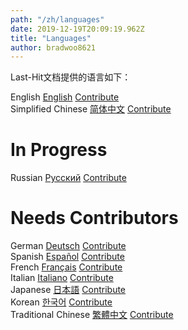 ```yaml
---
path: "/zh/languages"
date: 2019-12-19T20:09:19.962Z
title: "Languages"
author: bradwoo8621
---
```


<p class="sub-title">Last-Hit文档提供的语言如下：</p>

<div class="language-table">
	<div>
		<span>English</span>
		<a href="/">English</a>
		<a href="https://github.com/last-hit-aab/last-hit-pages">Contribute</a>
	</div>
	<div>
		<span>Simplified Chinese</span>
		<a href="/zh">简体中文</a>
		<a href="https://github.com/last-hit-aab/last-hit-pages">Contribute</a>
	</div>
</div>


# In Progress

<div class="language-table">
	<div>
		<span>Russian</span>
		<a href="/">Русский</a>
		<a href="https://github.com/last-hit-aab/last-hit-pages">Contribute</a>
	</div>
</div>

# Needs Contributors

<div class="language-table">
	<div>
		<span>German</span>
		<a href="/">Deutsch</a>
		<a href="https://github.com/last-hit-aab/last-hit-pages">Contribute</a>
	</div>
	<div>
		<span>Spanish</span>
		<a href="/">Español</a>
		<a href="https://github.com/last-hit-aab/last-hit-pages">Contribute</a>
	</div>
	<div>
		<span>French</span>
		<a href="/">Français</a>
		<a href="https://github.com/last-hit-aab/last-hit-pages">Contribute</a>
	</div>
	<div>
		<span>Italian</span>
		<a href="/">Italiano</a>
		<a href="https://github.com/last-hit-aab/last-hit-pages">Contribute</a>
	</div>
	<div>
		<span>Japanese</span>
		<a href="/">日本語</a>
		<a href="https://github.com/last-hit-aab/last-hit-pages">Contribute</a>
	</div>
	<div>
		<span>Korean</span>
		<a href="/">한국어</a>
		<a href="https://github.com/last-hit-aab/last-hit-pages">Contribute</a>
	</div>
	<div>
		<span>Traditional Chinese</span>
		<a href="/">繁體中文</a>
		<a href="https://github.com/last-hit-aab/last-hit-pages">Contribute</a>
	</div>
</div>
